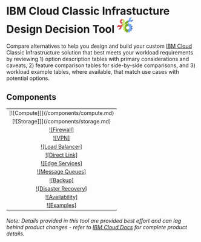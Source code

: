 # IBM Cloud Classic Infrastucture Design Decision Tool ![Tool Icon](/images/tool_icon.png)

Compare alternatives to help you design and build your custom [IBM Cloud](https://www.ibm.com/cloud/) Classic Infrastructure solution that best meets your workload requirements by reviewing 1) option description tables with primary considerations and caveats, 2) feature comparison tables for side-by-side comparisons, and 3) workload example tables, where available, that match use cases with potential options.

## Components

| | 
| :---: | 
| [![Compute]]](/components/compute.md) | 
| [![Storage]]](/components/storage.md) | 
| [![Firewall]](/components/firewall.md) | 
| [![VPN]](/components/vpn.md) | 
| [![Load Balancer]](/components/load_balancer.md) | 
| [![Direct Link]](/components/direct_link.md) | 
| [![Edge Services]](/components/edge.md) | 
| [![Message Queues]](/components/message_queues.md) | 
| [![Backup]](/components/backup.md) | 
| [![Disaster Recovery]](/components/disaster_recovery.md) | 
| [![Availability]](/components/availability.md) | 
| [![Examples]](/components/examples.md) |
<!--
| [![BYOIP]](byoip.md) |
| [![CDN]](cdn.md) | 
-->

###### Note: Details provided in this tool are provided best effort and can lag behind product changes - refer to [IBM Cloud Docs](https://cloud.ibm.com/docs/) for complete product details.
